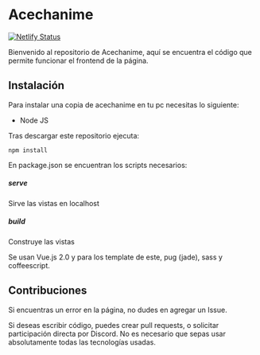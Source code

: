 # Acechanime

[![Netlify Status](https://api.netlify.com/api/v1/badges/cdeb5378-efc5-4146-8476-fc08ae964088/deploy-status)](https://app.netlify.com/sites/gifted-lamarr-11dd12/deploys)

Bienvenido al repositorio de Acechanime, aquí se encuentra el
código que permite funcionar el frontend de la página.

## Instalación

Para instalar una copia de acechanime en tu pc necesitas lo
siguiente:

- Node JS

Tras descargar este repositorio ejecuta:

`npm install`

En package.json se encuentran los scripts necesarios:

##### serve

Sirve las vistas en localhost

##### build

Construye las vistas

Se usan Vue.js 2.0 y para los template de este, pug (jade),
sass y coffeescript.

## Contribuciones

Si encuentras un error en la página, no dudes en agregar un 
Issue.

Si deseas escribir código, puedes crear pull requests, o
solicitar participación directa por Discord. No es necesario
que sepas usar absolutamente todas las tecnologías usadas.


